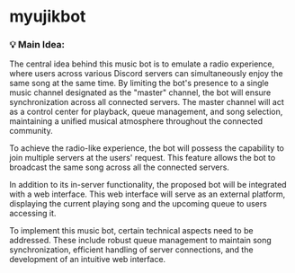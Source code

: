 # myujikbot

### 💡 Main Idea: 

The central idea behind this music bot is to emulate a radio experience, where users across various Discord servers can simultaneously enjoy the same song at the same time. By limiting the bot's presence to a single music channel designated as the "master" channel, the bot will ensure synchronization across all connected servers. The master channel will act as a control center for playback, queue management, and song selection, maintaining a unified musical atmosphere throughout the connected community.

To achieve the radio-like experience, the bot will possess the capability to join multiple servers at the users' request. This feature allows the bot to broadcast the same song across all the connected servers.

In addition to its in-server functionality, the proposed bot will be integrated with a web interface. This web interface will serve as an external platform, displaying the current playing song and the upcoming queue to users accessing it.

To implement this music bot, certain technical aspects need to be addressed. These include robust queue management to maintain song synchronization, efficient handling of server connections, and the development of an intuitive web interface.
